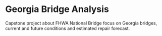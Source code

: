 # Georgia Bridge Analysis
Capstone project about FHWA National Bridge focus on Georgia bridges, current and future conditions and estimated repair forecast.
